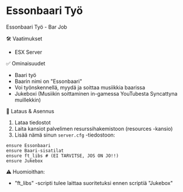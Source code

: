 # Essonbaari Työ
Essonbaari Työ - Bar Job

🛠 Vaatimukset
- ESX Server

✅ Ominaisuudet
- Baari työ
- Baarin nimi on "Essonbaari"
- Voi työnskennellä, myydä ja soittaa musiikkia baarissa
- Jukeboxi (Musiikin soittaminen in-gamessa YouTubesta Syncattyna muillekkin)

🔧 Lataus & Asennus
1. Lataa tiedostot
2. Laita kansiot palvelimen resurssihakemistoon (resources -kansio)
3. Lisää nämä sinun ```server.cfg``` -tiedostoon:
````
ensure Essonbaari
ensure Baari-sisatilat
ensure ft_libs # (EI TARVITSE, JOS ON JO!!)
ensure Jukebox
````

⚠️ Huomioithan:
- "ft_libs" -scripti tulee laittaa suoritetuksi ennen scriptiä "Jukebox"
